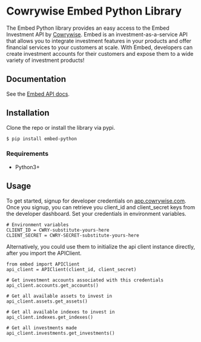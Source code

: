 # Cowrywise Embed Python Library
The Embed Python library provides an easy access to the Embed Investment API by [Cowrywise](https://cowrywise.com/embed). Embed is an investment-as-a-service API that allows you to integrate investment features in your products and offer financial services to your customers at scale. With Embed, developers can create investment accounts for their customers and expose them to a wide variety of investment products!


## Documentation
See the [Embed API docs](developer.cowrywise.com).

## Installation
Clone the repo or install the library via pypi.

```
$ pip install embed-python
```

### Requirements
- Python3+

## Usage
To get started, signup for developer credentials on [app.cowrywise.com](https://app.cowrywise.com). Once you signup, you can retrieve
you client_id and client_secret keys from the developer dashboard. Set your credentials in environment variables. 

```
# Environment variables
CLIENT_ID = CWRY-substitute-yours-here
CLIENT_SECRET = CWRY-SECRET-substitute-yours-here
```
Alternatively, you could use them to initialize the api client instance directly, after you import the APIClient.

```
from embed import APIClient
api_client = APIClient(client_id, client_secret)

# Get investment accounts associated with this credentials
api_client.accounts.get_accounts()

# Get all available assets to invest in
api_client.assets.get_assets()

# Get all available indexes to invest in
api_client.indexes.get_indexes()

# Get all investments made
api_client.investments.get_investments()
```







